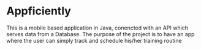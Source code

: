 # Appficiently
This is a mobile based application in Java, conencted with an API which serves data from a Database. The purpose of the project is to have an app where the user can simply track and schedule his/her training routine
